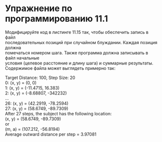 # Упражнение по программированию 11.1  

Модифицируйте код в листинге 11.15 так, чтобы обеспечить запись в файл  
последовательных позиций при случайном блуждании. Каждая позиция должна  
помечаться номером шага. Также программа должна записывать в файл начальные  
условия (целевое расстояние и длину шага) и суммарные результаты.  
Содержимое файла может выглядеть примерно так:  

Target Distance: 100, Step Size: 20  
0: (x, y) = (0, 0)  
1: (x, y) = (-11.4715, 16.383)  
2: (x, y) = (-8.68807, -342232)  
...  
26: (x, y) = (42.2919, -78.2594)  
27: (x, y) = (58.6749, -89.7309)  
After 27 steps, the subject has the following location:  
(x, y) = (58.6749, -89.7309)  
or  
(m, a) = (107.212, -56.8194)  
Average outward distance per step = 3.97081  
